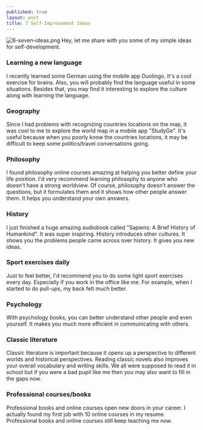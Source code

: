 ```yaml
---
published: true
layout: post
title: 7 Self-Improvement Ideas
---
```

![6-seven-ideas.png]({{site.baseurl}}/images/6-seven-ideas.png)
Hey, let me share with you some of my simple ideas for self-development.
<!--more-->

### Learning a new language
I recently learned some German using the mobile app Duolingo. It's a cool exercise for brains. Also, you will probably find the language useful in some situations. Besides that, you may find it interesting to explore the culture along with learning the language.

### Geography
Since I had problems with recognizing countries locations on the map, it was cool to me to explore the world map in a mobile app "StudyGe". It's useful because when you poorly know the countries locations, it may be difficult to keep some politics/travel conversations going.

### Philosophy
I found philosophy online courses amazing at helping you better define your life position. I'd very recommend learning philosophy to anyone who doesn't have a strong worldview. Of course, philosophy doesn't answer the questions, but it formulates them and it shows how other people answer them. It helps you understand your own answers.

### History
I just finished a huge amazing audiobook called "Sapiens: A Brief History of Humankind". It was super inspiring. History introduces other cultures. It shows you the problems people came across over history. It gives you new ideas.

### Sport exercises daily
Just to feel better, I'd recommend you to do some light sport exercises every day. Especially if you work in the office like me. For example, when I started to do pull-ups, my back felt much better.

### Psychology
With psychology books, you can better understand other people and even yourself. It makes you much more efficient in communicating with others.

### Classic literature
Classic literature is important because it opens up a perspective to different worlds and historical perspectives. Reading classic novels also improves your overall vocabulary and writing skills. We all were supposed to read it in school but if you were a bad pupil like me then you may also want to fill in the gaps now.

### Professional courses/books
Professional books and online courses open new doors in your career. I actually found my first job with 10 online courses in my resume. Professional books and online courses still keep teaching me now.
